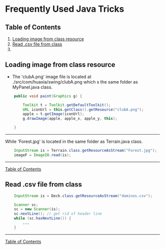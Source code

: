 # Frequently Used Java Tricks

## Table of Contents
1. [Loading image from class resource](#Loading-image-from-class-resource)
1. [Read .csv file from class](#Read-.csv-file-from-class)
1. [](#)

## Loading image from class resource
* The 'clubA.png' image file is located at 
./src/com/huaxia/swing/clubA.png
which s the same folder as MyPanel.java class.

```java
	public void paint(Graphics g) {

		Toolkit t = Toolkit.getDefaultToolkit();
		URL iconUrl = this.getClass().getResource("clubA.png");
		apple = t.getImage(iconUrl);
		g.drawImage(apple, apple_x, apple_y, this);

	}
```
---
While 'Forest.jpg' is located in the same folder as Terrain.java class.
```java
    InputStream is = Terrain.class.getResourceAsStream("Forest.jpg");
    imageF = ImageIO.read(is);
```
---
[Table of Contents](#Table-of-Contents)

## Read .csv file from class
```java
    InputStream is = Deck.class.getResourceAsStream("dominos.csv");

    Scanner sc;
    sc = new Scanner(is);
    sc.nextLine(); // get rid of header line
    while (sc.hasNextLine()) {
        ...
    }
```
---
[Table of Contents](#Table-of-Contents)

